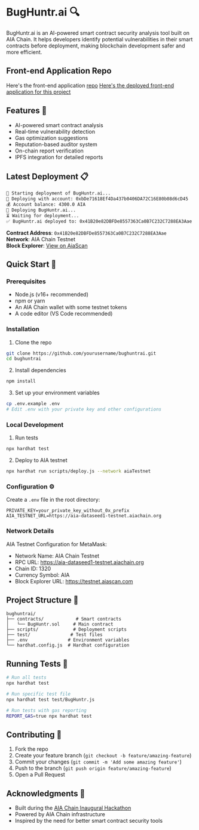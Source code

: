# BugHuntr.ai 🔍

BugHuntr.ai is an AI-powered smart contract security analysis tool built on AIA Chain. It helps developers identify potential vulnerabilities in their smart contracts before deployment, making blockchain development safer and more efficient.

## Front-end Application Repo

Here's the front-end application [repo](https://github.com/harishkotra/bughuntrai-frontend)
[Here's the deployed front-end application for this project](https://bughuntrai.vercel.app/)

## Features 🚀

- AI-powered smart contract analysis
- Real-time vulnerability detection
- Gas optimization suggestions
- Reputation-based auditor system
- On-chain report verification
- IPFS integration for detailed reports

## Latest Deployment 📋

```bash
🚀 Starting deployment of BugHuntr.ai...
🔑 Deploying with account: 0xbDe71618Ef4Da437b0406DA72C16E80b08d6cD45
💰 Account balance: 4300.0 AIA
📄 Deploying BugHuntr.ai...
⏳ Waiting for deployment...
✅ BugHuntr.ai deployed to: 0x41B20e82DBFDe8557363Ca0B7C232C7288EA3Aae
```

**Contract Address**: `0x41B20e82DBFDe8557363Ca0B7C232C7288EA3Aae`  
**Network**: AIA Chain Testnet  
**Block Explorer**: [View on AiaScan](https://testnet.aiascan.com/address/0x41B20e82DBFDe8557363Ca0B7C232C7288EA3Aae)

## Quick Start 🌟

### Prerequisites

- Node.js (v16+ recommended)
- npm or yarn
- An AIA Chain wallet with some testnet tokens
- A code editor (VS Code recommended)

### Installation

1. Clone the repo
```bash
git clone https://github.com/yourusername/bughuntrai.git
cd bughuntrai
```

2. Install dependencies
```bash
npm install
```

3. Set up your environment variables
```bash
cp .env.example .env
# Edit .env with your private key and other configurations
```

### Local Development

1. Run tests
```bash
npx hardhat test
```

2. Deploy to AIA testnet
```bash
npx hardhat run scripts/deploy.js --network aiaTestnet
```

### Configuration ⚙️

Create a `.env` file in the root directory:
```plaintext
PRIVATE_KEY=your_private_key_without_0x_prefix
AIA_TESTNET_URL=https://aia-dataseed1-testnet.aiachain.org
```

### Network Details

AIA Testnet Configuration for MetaMask:
- Network Name: AIA Chain Testnet
- RPC URL: https://aia-dataseed1-testnet.aiachain.org
- Chain ID: 1320
- Currency Symbol: AIA
- Block Explorer URL: https://testnet.aiascan.com

## Project Structure 📁

```
bughuntrai/
├── contracts/            # Smart contracts
│   └── BugHuntr.sol     # Main contract
├── scripts/             # Deployment scripts
├── test/               # Test files
├── .env               # Environment variables
└── hardhat.config.js  # Hardhat configuration
```

## Running Tests 🧪

```bash
# Run all tests
npx hardhat test

# Run specific test file
npx hardhat test test/BugHuntr.js

# Run tests with gas reporting
REPORT_GAS=true npx hardhat test
```

## Contributing 🤝

1. Fork the repo
2. Create your feature branch (`git checkout -b feature/amazing-feature`)
3. Commit your changes (`git commit -m 'Add some amazing feature'`)
4. Push to the branch (`git push origin feature/amazing-feature`)
5. Open a Pull Request

## Acknowledgments 🙏

- Built during the [AIA Chain Inaugural Hackathon](https://www.hackquest.io/en/hackathon/explore/AIA-Chain-Inaugural-Hackathon)
- Powered by AIA Chain infrastructure
- Inspired by the need for better smart contract security tools
